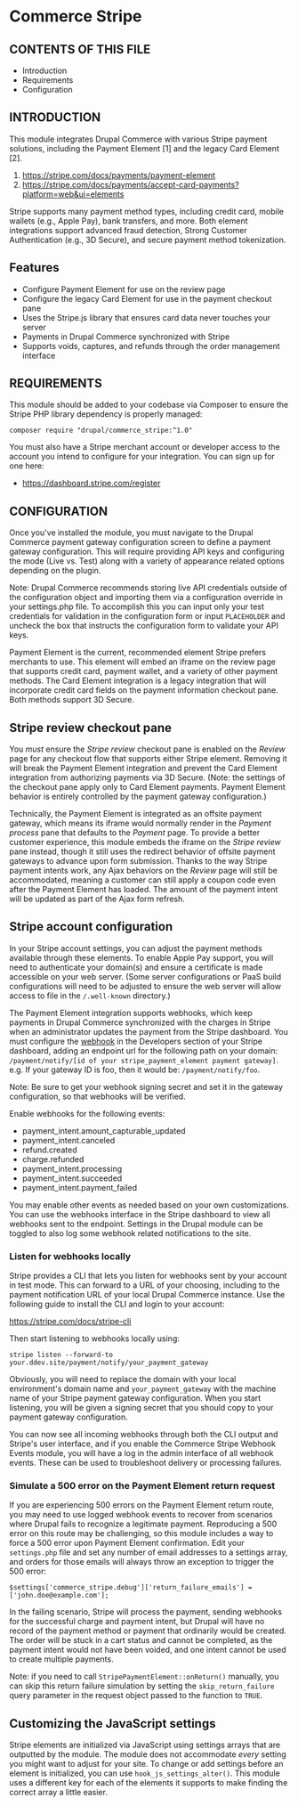 Commerce Stripe
===============

CONTENTS OF THIS FILE
---------------------
* Introduction
* Requirements
* Configuration

INTRODUCTION
------------
This module integrates Drupal Commerce with various Stripe payment solutions,
including the Payment Element [1] and the legacy Card Element [2].

1. https://stripe.com/docs/payments/payment-element
2. https://stripe.com/docs/payments/accept-card-payments?platform=web&ui=elements

Stripe supports many payment method types, including credit card, mobile
wallets (e.g., Apple Pay), bank transfers, and more. Both element integrations
support advanced fraud detection, Strong Customer Authentication (e.g., 3D
Secure), and secure payment method tokenization.

## Features

* Configure Payment Element for use on the review page
* Configure the legacy Card Element for use in the payment checkout pane
* Uses the Stripe.js library that ensures card data never touches your server
* Payments in Drupal Commerce synchronized with Stripe
* Supports voids, captures, and refunds through the order management interface


REQUIREMENTS
------------
This module should be added to your codebase via Composer to ensure the Stripe
PHP library dependency is properly managed:

`composer require "drupal/commerce_stripe:^1.0"`

You must also have a Stripe merchant account or developer access to the account
you intend to configure for your integration. You can sign up for one here:

* https://dashboard.stripe.com/register


CONFIGURATION
-------------
Once you've installed the module, you must navigate to the Drupal Commerce
payment gateway configuration screen to define a payment gateway configuration.
This will require providing API keys and configuring the mode (Live vs. Test)
along with a variety of appearance related options depending on the plugin.

Note: Drupal Commerce recommends storing live API credentials outside of the
configuration object and importing them via a configuration override in your
settings.php file. To accomplish this you can input only your test credentials
for validation in the configuration form or input `PLACEHOLDER` and uncheck the
box that instructs the configuration form to validate your API keys.

Payment Element is the current, recommended element Stripe prefers merchants to
use. This element will embed an iframe on the review page that supports credit
card, payment wallet, and a variety of other payment methods. The Card Element
integration is a legacy integration that will incorporate credit card fields on
the payment information checkout pane. Both methods support 3D Secure.

## Stripe review checkout pane

You *must* ensure the _Stripe review_ checkout pane is enabled on the _Review_
page for any checkout flow that supports either Stripe element. Removing it
will break the Payment Element integration and prevent the Card Element
integration from authorizing payments via 3D Secure. (Note: the settings of the
checkout pane apply only to Card Element payments. Payment Element behavior is
entirely controlled by the payment gateway configuration.)

Technically, the Payment Element is integrated as an offsite payment gateway,
which means its iframe would normally render in the _Payment process_ pane that
defaults to the _Payment_ page. To provide a better customer experience, this
module embeds the iframe on the _Stripe review_ pane instead, though it still
uses the redirect behavior of offsite payment gateways to advance upon form
submission. Thanks to the way Stripe payment intents work, any Ajax behaviors
on the _Review_ page will still be accommodated, meaning a customer can still
apply a coupon code even after the Payment Element has loaded. The amount of
the payment intent will be updated as part of the Ajax form refresh.

## Stripe account configuration

In your Stripe account settings, you can adjust the payment methods available
through these elements. To enable Apple Pay support, you will need to
authenticate your domain(s) and ensure a certificate is made accessible on
your web server. (Some server configurations or PaaS build configurations will
need to be adjusted to ensure the web server will allow access to file in the
`/.well-known` directory.)

The Payment Element integration supports webhooks, which keep payments in
Drupal Commerce synchronized with the charges in Stripe when an administrator
updates the payment from the Stripe dashboard. You must configure
the [webhook](https://dashboard.stripe.com/webhooks)
in the Developers section of your Stripe dashboard, adding an endpoint url for
the following path on your
domain: `/payment/notify/[id of your stripe_payment_element payment gateway]`.
e.g. If your gateway ID is foo, then it would be: `/payment/notify/foo`.

Note: Be sure to get your webhook signing secret and set it in the gateway
configuration, so that webhooks will be verified.

Enable webhooks for the following events:

* payment_intent.amount_capturable_updated
* payment_intent.canceled
* refund.created
* charge.refunded
* payment_intent.processing
* payment_intent.succeeded
* payment_intent.payment_failed

You may enable other events as needed based on your own customizations. You can
use the webhooks interface in the Stripe dashboard to view all webhooks sent
to the endpoint. Settings in the Drupal module can be toggled to also log some
webhook related notifications to the site.

### Listen for webhooks locally

Stripe provides a CLI that lets you listen for webhooks sent by your account in
test mode. This can forward to a URL of your choosing, including to the payment
notification URL of your local Drupal Commerce instance. Use the following
guide to install the CLI and login to your account:

https://stripe.com/docs/stripe-cli

Then start listening to webhooks locally using:

`stripe listen --forward-to your.ddev.site/payment/notify/your_payment_gateway`

Obviously, you will need to replace the domain with your local environment's
domain name and `your_payment_gateway` with the machine name of your Stripe
payment gateway configuration. When you start listening, you will be given a
signing secret that you should copy to your payment gateway configuration.

You can now see all incoming webhooks through both the CLI output and Stripe's
user interface, and if you enable the Commerce Stripe Webhook Events module,
you will have a log in the admin interface of all webhook events. These can be
used to troubleshoot delivery or processing failures.

### Simulate a 500 error on the Payment Element return request

If you are experiencing 500 errors on the Payment Element return route, you may
need to use logged webhook events to recover from scenarios where Drupal fails
to recognize a legitimate payment. Reproducing a 500 error on this route may be
challenging, so this module includes a way to force a 500 error upon Payment
Element confirmation. Edit your `settings.php` file and set any number of email
addresses to a settings array, and orders for those emails will always
throw an exception to trigger the 500 error:

`$settings['commerce_stripe.debug']['return_failure_emails'] = ['john.doe@example.com'];`

In the failing scenario, Stripe will process the payment, sending webhooks for
the successful charge and payment intent, but Drupal will have no record of the
payment method or payment that ordinarily would be created. The order will be
stuck in a cart status and cannot be completed, as the payment intent would not
have been voided, and one intent cannot be used to create multiple payments.

Note: if you need to call `StripePaymentElement::onReturn()` manually, you can
skip this return failure simulation by setting the `skip_return_failure` query
parameter in the request object passed to the function to `TRUE`.

## Customizing the JavaScript settings

Stripe elements are initialized via JavaScript using settings arrays that are
outputted by the module. The module does not accommodate _every_ setting you
might want to adjust for your site. To change or add settings before an element
is initialized, you can use `hook_js_settings_alter()`. This module uses a
different key for each of the elements it supports to make finding the correct
array a little easier.
